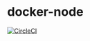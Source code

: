 # docker-node

[![CircleCI](https://circleci.com/gh/particle4dev/docker-node.svg?style=svg)](https://circleci.com/gh/particle4dev/docker-node)